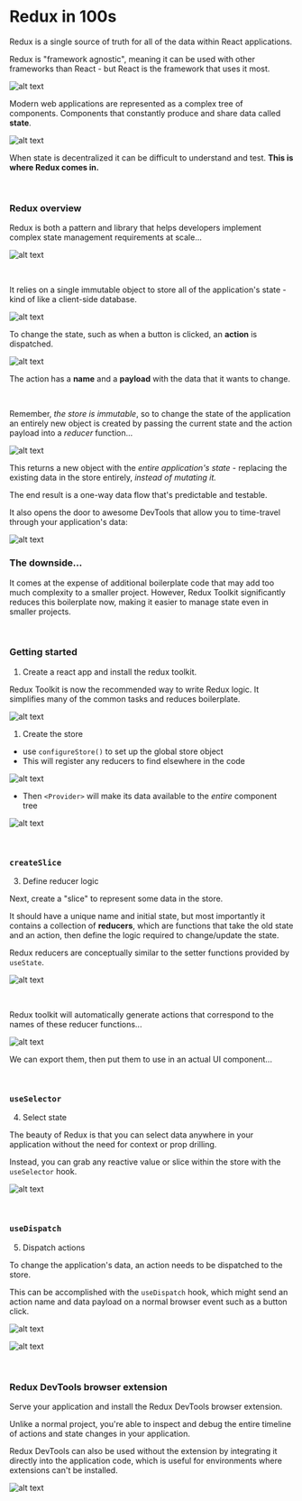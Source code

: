 # Redux in 100s

Redux is a single source of truth for all of the data within React applications.

Redux is "framework agnostic", meaning it can be used with other frameworks than React - but React is the framework that uses it most. 

![alt text](images/{9B4A5714-1587-42DE-A07C-2495CB2C4507}.png)

Modern web applications are represented as a complex tree of components. Components that constantly produce and share data called **state**.

![alt text](images/{7E7CB72E-CBFA-4677-9284-3EC75FE7D1F0}.png)

When state is decentralized it can be difficult to understand and test. **This is where Redux comes in.**

<br>

### Redux overview

Redux is both a pattern and library that helps developers implement complex state management requirements at scale...

![alt text](images/{5D102917-EAB0-4775-90BB-4A733D2CC58F}.png)

<br>

It relies on a single immutable object to store all of the application's state - kind of like a client-side database. 

![alt text](images/{B217DD20-6BA0-4FDF-90D7-8E93BA3D633D}.png)

To change the state, such as when a button is clicked, an **action** is dispatched.

![alt text](images/{003A21C7-06C5-4B27-A9F0-73155B206914}.png)

The action has a **name** and a **payload** with the data that it wants to change. 

<br>

Remember, *the store is immutable*, so to change the state of the application an entirely new object is created by passing the current state and the action payload into a *reducer* function...

![alt text](images/{4F9F1159-2B9C-497F-84BB-A1AF4C105025}.png)

This returns a new object with the *entire application's state* - replacing the existing data in the store entirely, *instead of mutating it.*

The end result is a one-way data flow that's predictable and testable.

It also opens the door to awesome DevTools that allow you to time-travel through your application's data:

![alt text](images/{12B9564D-8552-4FA4-8763-169C7E201A53}.png)


### The downside...

It comes at the expense of additional boilerplate code that may add too much complexity to a smaller project. However, Redux Toolkit significantly reduces this boilerplate now, making it easier to manage state even in smaller projects.

<br>

### Getting started

1. Create a react app and install the redux toolkit.

Redux Toolkit is now the recommended way to write Redux logic. It simplifies many of the common tasks and reduces boilerplate. 

![alt text](images/{C8814F91-D338-44DB-AE76-5A3EA89DBF4A}.png)

1. Create the store

- use `configureStore()` to set up the global store object
- This will register any reducers to find elsewhere in the code

![alt text](images/{7CA2FF57-F46C-4020-B9B1-4758DB3D28C8}.png)

- Then `<Provider>` will make its data available to the *entire* component tree

![alt text](images/{14BAA9A4-2E4E-4C54-A8E3-80A83B5D643B}.png)

<br>

### `createSlice`

3. Define reducer logic

Next, create a "slice" to represent some data in the store.

It should have a unique name and initial state, but most importantly it contains a collection of **reducers**, which are functions that take the old state and an action, then define the logic required to change/update the state.

Redux reducers are conceptually similar to the setter functions provided by `useState`.

![alt text](images/{1147665E-4DF8-4B3D-B8E4-E3DFAD943C25}.png)

<br>

Redux toolkit will automatically generate actions that correspond to the names of these reducer functions...

![alt text](images/{69E8C26B-EA97-4DD4-8634-07C72CAF3402}.png)

We can export them, then put them to use in an actual UI component...

<br>

### `useSelector`

4. Select state

The beauty of Redux is that you can select data anywhere in your application without the need for context or prop drilling. 

Instead, you can grab any reactive value or slice within the store with the `useSelector` hook.

![alt text](images/{BCF2BF18-3D12-4CEA-9F03-349ABE1DD44E}.png)

<br>

### `useDispatch`

5. Dispatch actions

To change the application's data, an action needs to be dispatched to the store.

This can be accomplished with the `useDispatch` hook, which might send an action name and data payload on a normal browser event such as a button click.

![alt text](images/{A39A4F5F-85C3-4CBA-846F-B17C9935AEEC}.png)

![alt text](images/{D2C1D71E-034C-4921-B72E-5A200724F04C}.png)

<br>

### Redux DevTools browser extension

Serve your application and install the Redux DevTools browser extension. 

Unlike a normal project, you're able to inspect and debug the entire timeline of actions and state changes in your application. 

Redux DevTools can also be used without the extension by integrating it directly into the application code, which is useful for environments where extensions can't be installed.

![alt text](images/{90B78A09-67F6-4043-94CB-4A36EDF6CCF9}.png)

